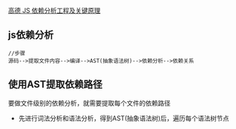 [高德 JS 依赖分析工程及关键原理](https://zhuanlan.zhihu.com/p/94284179)
## js依赖分析
````
//步骤
源码-->提取文件内容-->编译-->AST(抽象语法树)-->依赖分析-->依赖关系
````
## 使用AST提取依赖路径
要做文件级别的依赖分析，就需要提取每个文件的依赖路径  
* 先进行词法分析和语法分析，得到AST(抽象语法树)后，遍历每个语法树节点